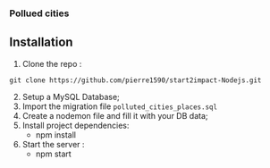 ### Pollued cities
## Installation
1) Clone the repo :
 ``` 
 git clone https://github.com/pierre1590/start2impact-Nodejs.git
```
2) Setup a MySQL Database;
3) Import the migration file <code>polluted_cities_places.sql</code>
4) Create a nodemon file and fill it with your DB data;
5) Install project dependencies:
    - npm install 
6) Start the server :
    - npm start